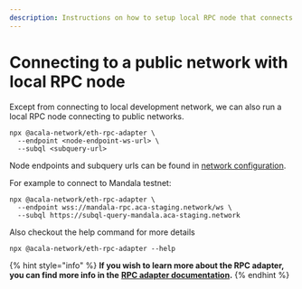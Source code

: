 ```yaml
---
description: Instructions on how to setup local RPC node that connects to a public network
---
```


# Connecting to a public network with local RPC node

Except from connecting to local development network, we can also run a local RPC node connecting to public networks. 

```
npx @acala-network/eth-rpc-adapter \
  --endpoint <node-endpoint-ws-url> \
  --subql <subquery-url>
```

Node endpoints and subquery urls can be found in [network configuration](../network-configuration.md).

For example to connect to Mandala testnet:
```shell
npx @acala-network/eth-rpc-adapter \
  --endpoint wss://mandala-rpc.aca-staging.network/ws \
  --subql https://subql-query-mandala.aca-staging.network
```

Also checkout the help command for more details
```
npx @acala-network/eth-rpc-adapter --help
```

{% hint style="info" %}
**If you wish to learn more about the RPC adapter, you can find more info in the** [**RPC adapter documentation**](../../tooling/rpc-adapter/running-the-rpc-adapter.md)**.**
{% endhint %}
